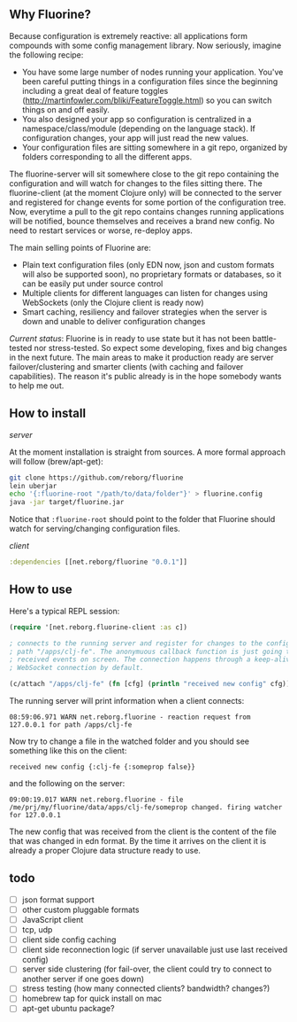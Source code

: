 ## Why Fluorine?

Because configuration is extremely reactive: all applications form compounds with some config management library. Now seriously, imagine the following recipe:

* You have some large number of nodes running your application. You've been careful putting things in a configuration files since the beginning including a great deal of feature toggles (http://martinfowler.com/bliki/FeatureToggle.html) so you can switch things on and off easily.
* You also designed your app so configuration is centralized in a namespace/class/module (depending on the language stack). If configuration changes, your app will just read the new values.
* Your configuration files are sitting somewhere in a git repo, organized by folders corresponding to all the different apps.

The fluorine-server will sit somewhere close to the git repo containing the configuration and will watch for changes to the files sitting there. The fluorine-client (at the moment Clojure only) will be connected to the server and registered for change events for some portion of the configuration tree. Now, everytime a pull to the git repo contains changes running applications will be notified, bounce themselves and receives a brand new config. No need to restart services or worse, re-deploy apps.

The main selling points of Fluorine are:

* Plain text configuration files (only EDN now, json and custom formats will also be supported soon), no proprietary formats or databases, so it can be easily put under source control
* Multiple clients for different languages can listen for changes using WebSockets (only the Clojure client is ready now)
* Smart caching, resiliency and failover strategies when the server is down and unable to deliver configuration changes

_Current status_: Fluorine is in ready to use state but it has not been battle-tested nor stress-tested. So expect some developing, fixes and big changes in the next future. The main areas to make it production ready are server failover/clustering and smarter clients (with caching and failover capabilities). The reason it's public already is in the hope somebody wants to help me out.

## How to install

*server*

At the moment installation is straight from sources. A more formal approach will follow (brew/apt-get):

```bash
git clone https://github.com/reborg/fluorine
lein uberjar
echo '{:fluorine-root "/path/to/data/folder"}' > fluorine.config
java -jar target/fluorine.jar
```

Notice that `:fluorine-root` should point to the folder that Fluorine should watch for serving/changing configuration files.

*client*

```clojure
:dependencies [[net.reborg/fluorine "0.0.1"]]
```

## How to use

Here's a typical REPL session:

```clojure
(require '[net.reborg.fluorine-client :as c])

; connects to the running server and register for changes to the configuration
; path "/apps/clj-fe". The anonymuous callback function is just going to print
; received events on screen. The connection happens through a keep-alive HTTP
; WebSocket connection by default.

(c/attach "/apps/clj-fe" (fn [cfg] (println "received new config" cfg)))
```

The running server will print information when a client connects:

    08:59:06.971 WARN net.reborg.fluorine - reaction request from 127.0.0.1 for path /apps/clj-fe

Now try to change a file in the watched folder and you should see something like this on the client:

    received new config {:clj-fe {:someprop false}}

and the following on the server:

    09:00:19.017 WARN net.reborg.fluorine - file /me/prj/my/fluorine/data/apps/clj-fe/someprop changed. firing watcher for 127.0.0.1

The new config that was received from the client is the content of the file that was changed in edn format. By the time it arrives on the client it is already a proper Clojure data structure ready to use.

## todo

* [ ] json format support
* [ ] other custom pluggable formats
* [ ] JavaScript client
* [ ] tcp, udp
* [ ] client side config caching
* [ ] client side reconnection logic (if server unavailable just use last received config)
* [ ] server side clustering (for fail-over, the client could try to connect to another server if one goes down)
* [ ] stress testing (how many connected clients? bandwidth? changes?)
* [ ] homebrew tap for quick install on mac
* [ ] apt-get ubuntu package?
